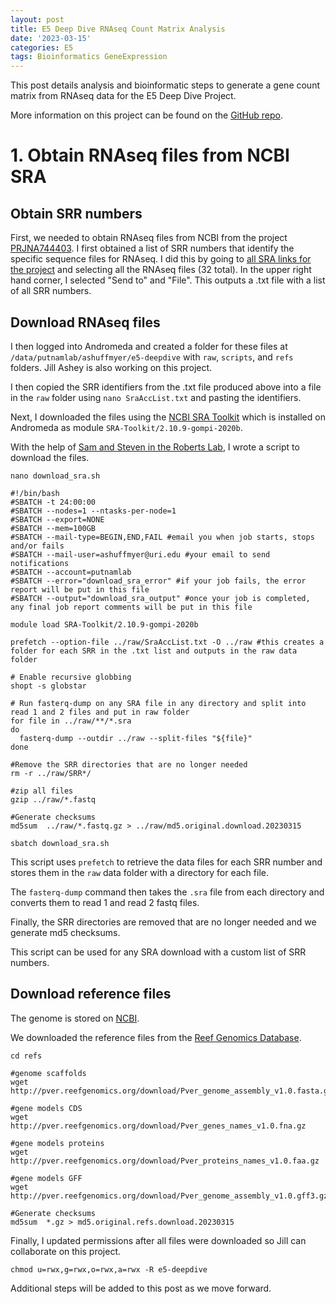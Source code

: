 ```yaml
---
layout: post
title: E5 Deep Dive RNAseq Count Matrix Analysis
date: '2023-03-15'
categories: E5
tags: Bioinformatics GeneExpression
---
```

This post details analysis and bioinformatic steps to generate a gene count matrix from RNAseq data for the E5 Deep Dive Project. 

More information on this project can be found on the [GitHub repo](https://github.com/urol-e5/deep-dive). 

# 1. Obtain RNAseq files from NCBI SRA 

## Obtain SRR numbers  

First, we needed to obtain RNAseq files from NCBI from the project [PRJNA744403](https://www.ncbi.nlm.nih.gov/bioproject/?term=PRJNA744403). I first obtained a list of SRR numbers that identify the specific sequence files for RNAseq. I did this by going to [all SRA links for the project](https://www.ncbi.nlm.nih.gov/sra?linkname=bioproject_sra_all&from_uid=744403) and selecting all the RNAseq files (32 total). In the upper right hand corner, I selected "Send to" and "File". This outputs a .txt file with a list of all SRR numbers. 

## Download RNAseq files  

I then logged into Andromeda and created a folder for these files at `/data/putnamlab/ashuffmyer/e5-deepdive` with `raw`, `scripts`, and `refs` folders. Jill Ashey is also working on this project. 

I then copied the SRR identifiers from the .txt file produced above into a file in the `raw` folder using `nano SraAccList.txt` and pasting the identifiers.  

Next, I downloaded the files using the [NCBI SRA Toolkit](https://github.com/ncbi/sra-tools) which is installed on Andromeda as module `SRA-Toolkit/2.10.9-gompi-2020b`.  

With the help of [Sam and Steven in the Roberts Lab](https://github.com/RobertsLab/resources/issues/1569), I wrote a script to download the files. 

`nano download_sra.sh` 

```
#!/bin/bash
#SBATCH -t 24:00:00
#SBATCH --nodes=1 --ntasks-per-node=1
#SBATCH --export=NONE
#SBATCH --mem=100GB
#SBATCH --mail-type=BEGIN,END,FAIL #email you when job starts, stops and/or fails
#SBATCH --mail-user=ashuffmyer@uri.edu #your email to send notifications
#SBATCH --account=putnamlab                  
#SBATCH --error="download_sra_error" #if your job fails, the error report will be put in this file
#SBATCH --output="download_sra_output" #once your job is completed, any final job report comments will be put in this file

module load SRA-Toolkit/2.10.9-gompi-2020b

prefetch --option-file ../raw/SraAccList.txt -O ../raw #this creates a folder for each SRR in the .txt list and outputs in the raw data folder  

# Enable recursive globbing
shopt -s globstar

# Run fasterq-dump on any SRA file in any directory and split into read 1 and 2 files and put in raw folder 
for file in ../raw/**/*.sra
do
  fasterq-dump --outdir ../raw --split-files "${file}"
done

#Remove the SRR directories that are no longer needed
rm -r ../raw/SRR*/

#zip all files 
gzip ../raw/*.fastq

#Generate checksums 
md5sum  ../raw/*.fastq.gz > ../raw/md5.original.download.20230315
```

`sbatch download_sra.sh`  

This script uses `prefetch` to retrieve the data files for each SRR number and stores them in the `raw` data folder with a directory for each file. 

The `fasterq-dump` command then takes the `.sra` file from each directory and converts them to read 1 and read 2 fastq files. 

Finally, the SRR directories are removed that are no longer needed and we generate md5 checksums.   

This script can be used for any SRA download with a custom list of SRR numbers. 

## Download reference files 

The genome is stored on [NCBI](https://www.ncbi.nlm.nih.gov/data-hub/genome/GCA_014529365.1/). 

We downloaded the reference files from the [Reef Genomics Database](http://pver.reefgenomics.org/). 

```
cd refs

#genome scaffolds
wget http://pver.reefgenomics.org/download/Pver_genome_assembly_v1.0.fasta.gz

#gene models CDS
wget http://pver.reefgenomics.org/download/Pver_genes_names_v1.0.fna.gz

#gene models proteins
wget http://pver.reefgenomics.org/download/Pver_proteins_names_v1.0.faa.gz

#gene models GFF
wget http://pver.reefgenomics.org/download/Pver_genome_assembly_v1.0.gff3.gz

#Generate checksums 
md5sum  *.gz > md5.original.refs.download.20230315
```

Finally, I updated permissions after all files were downloaded so Jill can collaborate on this project.  

`chmod u=rwx,g=rwx,o=rwx,a=rwx -R e5-deepdive`  
 
Additional steps will be added to this post as we move forward. 